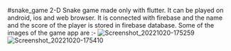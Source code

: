 #snake_game
2-D Snake game made only with flutter. It can be played 
on android, ios and web browser. It is connected with
firebase and the name and the score of the player is
stored in firebase database.
Some of the images of the game app are :-
![Screenshot_20221020-175259](https://user-images.githubusercontent.com/110767544/196954830-e0948e29-381b-4b68-8f88-252184f6d236.jpg)
![Screenshot_20221020-175410](https://user-images.githubusercontent.com/110767544/196955136-915bc1f6-6248-4ab2-9d97-e7068f0b6ac0.jpg)
